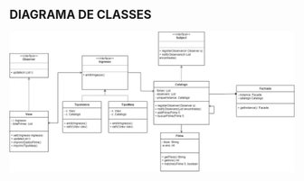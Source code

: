## DIAGRAMA DE CLASSES

<p align=center>  <img src = "https://github.com/fabiaalv3s/Bertoti/blob/main/Engenharia%203/MVC/diagrama/mvc.png"> </p>

